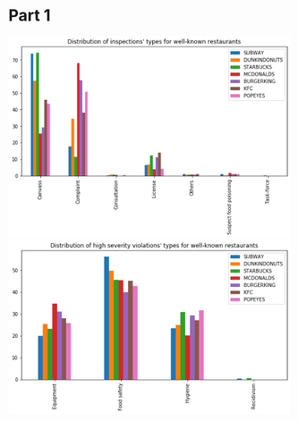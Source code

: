 # Part 1 #

![Distribution of inspections' types by interesting restaurants](figures_aka/dist_inspections_types_by_interesting.png)
![Distribution of high severity violations' types by interesting restaurants](figures_aka/dist_high_violations_types_by_interesting.png)
